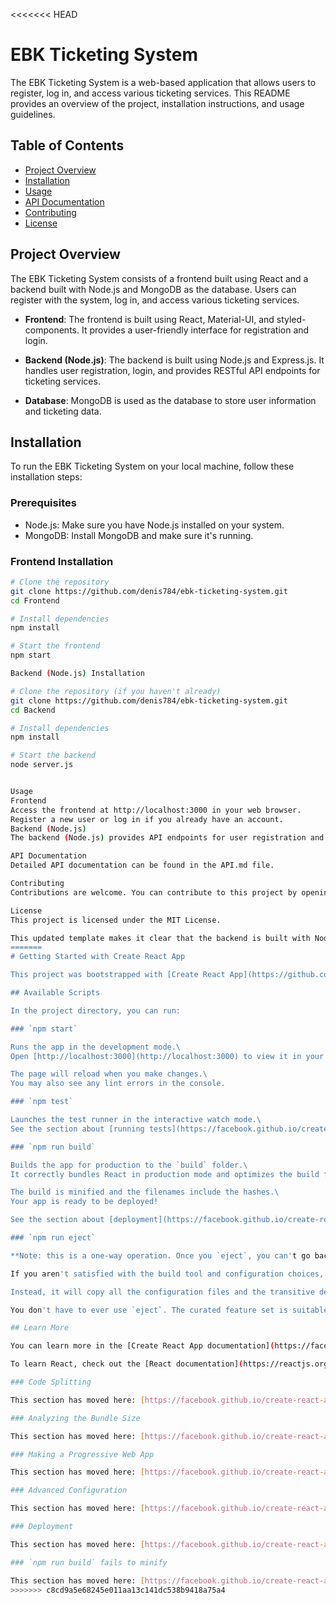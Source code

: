 <<<<<<< HEAD
# EBK Ticketing System

The EBK Ticketing System is a web-based application that allows users to register, log in, and access various ticketing services. This README provides an overview of the project, installation instructions, and usage guidelines.

## Table of Contents

- [Project Overview](#project-overview)
- [Installation](#installation)
- [Usage](#usage)
- [API Documentation](#api-documentation)
- [Contributing](#contributing)
- [License](#license)

## Project Overview

The EBK Ticketing System consists of a frontend built using React and a backend built with Node.js and MongoDB as the database. Users can register with the system, log in, and access various ticketing services.

- **Frontend**: The frontend is built using React, Material-UI, and styled-components. It provides a user-friendly interface for registration and login.

- **Backend (Node.js)**: The backend is built using Node.js and Express.js. It handles user registration, login, and provides RESTful API endpoints for ticketing services.

- **Database**: MongoDB is used as the database to store user information and ticketing data.

## Installation

To run the EBK Ticketing System on your local machine, follow these installation steps:

### Prerequisites

- Node.js: Make sure you have Node.js installed on your system.
- MongoDB: Install MongoDB and make sure it's running.

### Frontend Installation

```bash
# Clone the repository
git clone https://github.com/denis784/ebk-ticketing-system.git
cd Frontend

# Install dependencies
npm install

# Start the frontend
npm start

Backend (Node.js) Installation

# Clone the repository (if you haven't already)
git clone https://github.com/denis784/ebk-ticketing-system.git
cd Backend

# Install dependencies
npm install

# Start the backend
node server.js


Usage
Frontend
Access the frontend at http://localhost:3000 in your web browser.
Register a new user or log in if you already have an account.
Backend (Node.js)
The backend (Node.js) provides API endpoints for user registration and login. You can use tools like Postman or curl to interact with the API. The API is available at http://localhost:4000.

API Documentation
Detailed API documentation can be found in the API.md file.

Contributing
Contributions are welcome. You can contribute to this project by opening issues, proposing enhancements, or making pull requests. Please follow the Contribution Guidelines for more details.

License
This project is licensed under the MIT License.

This updated template makes it clear that the backend is built with Node.js. Adjust the content as needed to fit your project's specific details.
=======
# Getting Started with Create React App

This project was bootstrapped with [Create React App](https://github.com/facebook/create-react-app).

## Available Scripts

In the project directory, you can run:

### `npm start`

Runs the app in the development mode.\
Open [http://localhost:3000](http://localhost:3000) to view it in your browser.

The page will reload when you make changes.\
You may also see any lint errors in the console.

### `npm test`

Launches the test runner in the interactive watch mode.\
See the section about [running tests](https://facebook.github.io/create-react-app/docs/running-tests) for more information.

### `npm run build`

Builds the app for production to the `build` folder.\
It correctly bundles React in production mode and optimizes the build for the best performance.

The build is minified and the filenames include the hashes.\
Your app is ready to be deployed!

See the section about [deployment](https://facebook.github.io/create-react-app/docs/deployment) for more information.

### `npm run eject`

**Note: this is a one-way operation. Once you `eject`, you can't go back!**

If you aren't satisfied with the build tool and configuration choices, you can `eject` at any time. This command will remove the single build dependency from your project.

Instead, it will copy all the configuration files and the transitive dependencies (webpack, Babel, ESLint, etc) right into your project so you have full control over them. All of the commands except `eject` will still work, but they will point to the copied scripts so you can tweak them. At this point you're on your own.

You don't have to ever use `eject`. The curated feature set is suitable for small and middle deployments, and you shouldn't feel obligated to use this feature. However we understand that this tool wouldn't be useful if you couldn't customize it when you are ready for it.

## Learn More

You can learn more in the [Create React App documentation](https://facebook.github.io/create-react-app/docs/getting-started).

To learn React, check out the [React documentation](https://reactjs.org/).

### Code Splitting

This section has moved here: [https://facebook.github.io/create-react-app/docs/code-splitting](https://facebook.github.io/create-react-app/docs/code-splitting)

### Analyzing the Bundle Size

This section has moved here: [https://facebook.github.io/create-react-app/docs/analyzing-the-bundle-size](https://facebook.github.io/create-react-app/docs/analyzing-the-bundle-size)

### Making a Progressive Web App

This section has moved here: [https://facebook.github.io/create-react-app/docs/making-a-progressive-web-app](https://facebook.github.io/create-react-app/docs/making-a-progressive-web-app)

### Advanced Configuration

This section has moved here: [https://facebook.github.io/create-react-app/docs/advanced-configuration](https://facebook.github.io/create-react-app/docs/advanced-configuration)

### Deployment

This section has moved here: [https://facebook.github.io/create-react-app/docs/deployment](https://facebook.github.io/create-react-app/docs/deployment)

### `npm run build` fails to minify

This section has moved here: [https://facebook.github.io/create-react-app/docs/troubleshooting#npm-run-build-fails-to-minify](https://facebook.github.io/create-react-app/docs/troubleshooting#npm-run-build-fails-to-minify)
>>>>>>> c8cd9a5e68245e011aa13c141dc538b9418a75a4
